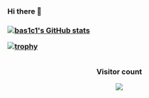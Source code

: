 <h3>Hi there 👋<h3>

<p align="center">

[![bas1c1's GitHub stats](https://github-readme-stats.vercel.app/api?username=bas1c1)](https://github.com/anuraghazra/github-readme-stats)

[![trophy](https://github-profile-trophy.vercel.app/?username=bas1c1&theme=onedark)](https://github.com/GNRain/github-profile-trophy)

</p>

<p align="center"> 
  <br>Visitor count</br>
  <p align="center">
    <img src="https://profile-counter.glitch.me/bas1c1/count.svg" />
  </p>
</p>
